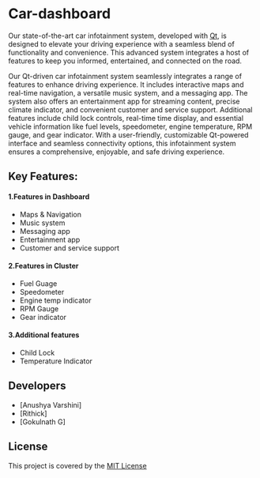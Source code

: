 # Car-dashboard

Our state-of-the-art car infotainment system, developed with [Qt](https://www.qt.io/), is designed to elevate your driving experience with a seamless blend of functionality and convenience. This advanced system integrates a host of features to keep you informed, entertained, and connected on the road.

Our Qt-driven car infotainment system seamlessly integrates a range of features to enhance driving experience. It includes interactive maps and real-time navigation, a versatile music system, and a messaging app. The system also offers an entertainment app for streaming content, precise climate indicator, and convenient customer and service support. Additional features include child lock controls, real-time time display, and essential vehicle information like fuel levels, speedometer, engine temperature, RPM gauge, and gear indicator. With a user-friendly, customizable Qt-powered interface and seamless connectivity options, this infotainment system ensures a comprehensive, enjoyable, and safe driving experience.

## Key Features:

#### 1.Features in Dashboard
   * Maps & Navigation
   * Music system
   * Messaging app
   * Entertainment app
   * Customer and service support

#### 2.Features in Cluster
   * Fuel Guage
   * Speedometer
   * Engine temp indicator
   * RPM Gauge
   * Gear indicator

#### 3.Additional features
   * Child Lock
   * Temperature Indicator
     
## Developers
   * [Anushya Varshini]
   * [Rithick]
   * [Gokulnath G]

## License
  This project is covered by the [MIT License](https://github.com/GOKULNATH030/Car-dashboard/blob/main/LICENSE)
